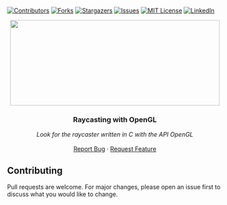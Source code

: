 [![Contributors][contributors-shield]][contributors-url]
[![Forks][forks-shield]][forks-url]
[![Stargazers][stars-shield]][stars-url]
[![Issues][issues-shield]][issues-url]
[![MIT License][license-shield]][license-url]
[![LinkedIn][linkedin-shield]][linkedin-url]


<p align="center">
  <img src="https://8th-dev.com/forum/index.php?action=dlattach;topic=1738.0;attach=521" width="490" height="200">

  <h3 align="center">Raycasting with OpenGL</h3>

  <p align="center">
        <em>Look for the raycaster written in C with the API OpenGL</em>
    <br /><br />
    <a href="https://github.com/MiguelCF06/RaycastingGame_OpenGL/issues">Report Bug</a>
    ·
    <a href="https://github.com/MiguelCF06/RaycastingGame_OpenGL/issues">Request Feature</a>
  </p>
</p>

## Contributing
Pull requests are welcome. For major changes, please open an issue first to discuss what you would like to change.



[contributors-shield]: https://img.shields.io/github/contributors/MiguelCF06/RaycastingGame_OpenGL?style=flat-square
[contributors-url]: https://github.com/MiguelCF06/RaycastingGame_OpenGL/graphs/contributors
[forks-shield]: https://img.shields.io/github/forks/MiguelCF06/RaycastingGame_OpenGL.svg?style=flat-square
[forks-url]: https://github.com/MiguelCF06/RaycastingGame_OpenGL/network/members
[stars-shield]: https://img.shields.io/github/stars/MiguelCF06/RaycastingGame_OpenGL.svg?style=flat-square
[stars-url]: https://github.com/MiguelCF06/RaycastingGame_OpenGL/stargazers
[issues-shield]: https://img.shields.io/github/issues/MiguelCF06/RaycastingGame_OpenGL?style=flat-square
[issues-url]: https://github.com/MiguelCF06/RaycastingGame_OpenGL/issues
[license-shield]: https://img.shields.io/github/license/MiguelCF06/RaycastingGame_OpenGL?style=flat-square
[license-url]: https://github.com/MiguelCF06/RaycastingGame_OpenGL/blob/master/LICENSE
[linkedin-shield]: https://img.shields.io/badge/-LinkedIn-black.svg?style=flat-square&logo=linkedin&colorB=555
[linkedin-url]: https://www.linkedin.com/in/miguel-cipamocha/
